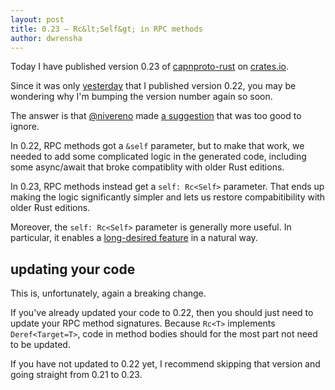 ```yaml
---
layout: post
title: 0.23 — Rc&lt;Self&gt; in RPC methods
author: dwrensha
---
```


Today I have published version 0.23 of
[capnproto-rust](https://github.com/capnproto/capnproto-rust)
on [crates.io](https://crates.io/crates/capnp).

Since it was only [yesterday]({{site.baseurl}}/2025/10/27/0.22-release.html)
that I published version 0.22, you may be wondering why
I'm bumping the version number again so soon.

The answer is that [@nivereno](https://github.com/nivereno) made
[a suggestion](https://github.com/capnproto/capnproto-rust/issues/577#issuecomment-3454365512)
that was too good to ignore.

In 0.22, RPC methods got a `&self` parameter, but to make that work,
we needed to add some complicated logic in the generated code,
including some async/await that broke compatiblity with older Rust editions.

In 0.23, RPC methods instead get a `self: Rc<Self>` parameter. That
ends up making the logic significantly simpler and lets us restore
compabitibility with older Rust editions.

Moreover, the `self: Rc<Self>` parameter is generally more useful.
In particular, it enables a
[long-desired feature](https://github.com/capnproto/capnproto-rust/issues/87)
in a natural way.

## updating your code

This is, unfortunately, again a breaking change.

If you've already updated your code to 0.22, then you should just
need to update your RPC method signatures. Because `Rc<T>` implements
`Deref<Target=T>`, code in method bodies should for the most part not
need to be updated.

If you have not updated to 0.22 yet, I recommend skipping that version
and going straight from 0.21 to 0.23.






